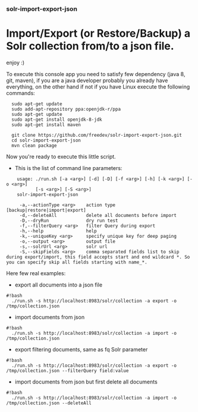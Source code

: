 ### solr-import-export-json

# Import/Export (or Restore/Backup) a Solr collection from/to a json file.

enjoy :)


To execute this console app you need to satisfy few dependency (java 8, git, maven), if you are a java developer probably you already have everything, on the other hand if not if you have Linux execute the following commands:

```
  sudo apt-get update
  sudo add-apt-repository ppa:openjdk-r/ppa
  sudo apt-get update
  sudo apt-get install openjdk-8-jdk
  sudo apt-get install maven
  
  git clone https://github.com/freedev/solr-import-export-json.git
  cd solr-import-export-json
  mvn clean package
```

Now you're ready to execute this little script.

- This is the list of command line parameters:

```
	usage: ./run.sh [-a <arg>] [-d] [-D] [-f <arg>] [-h] [-k <arg>] [-o <arg>]
	       [-s <arg>] [-S <arg>]
	solr-import-export-json
	
	 -a,--actionType <arg>    action type [backup|restore|import|export]
	 -d,--deleteAll           delete all documents before import
	 -D,--dryRun              dry run test
	 -f,--filterQuery <arg>   filter Query during export
	 -h,--help                help
	 -k,--uniqueKey <arg>     specify unique key for deep paging
	 -o,--output <arg>        output file
	 -s,--solrUrl <arg>       solr url
	 -S,--skipFields <arg>    comma separated fields list to skip during export/import, this field accepts start and end wildcard *. So you can specify skip all fields starting with name_*.
```

Here few real examples:

- export all documents into a json file

```
#!bash
  ./run.sh -s http://localhost:8983/solr/collection -a export -o /tmp/collection.json

```

- import documents from json

```
#!bash
  ./run.sh -s http://localhost:8983/solr/collection -a import -o /tmp/collection.json 

```

- export filtering documents, same as fq Solr parameter

```
#!bash
  ./run.sh -s http://localhost:8983/solr/collection -a export -o /tmp/collection.json --filterQuery field:value

```

- import documents from json but first delete all documents

```
#!bash
  ./run.sh -s http://localhost:8983/solr/collection -a import -o /tmp/collection.json --deleteAll

```
